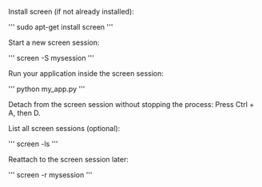 Install screen (if not already installed):

'''
sudo apt-get install screen
'''

Start a new screen session:

'''
screen -S mysession
'''

Run your application inside the screen session:

'''
python my_app.py
'''

Detach from the screen session without stopping the process: Press Ctrl + A, then D.

List all screen sessions (optional):

'''
screen -ls
'''

Reattach to the screen session later:

'''
screen -r mysession
'''
